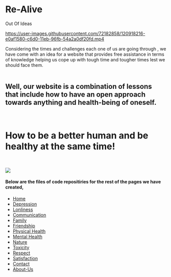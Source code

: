 
# Re-Alive
Out Of Ideas 

https://user-images.githubusercontent.com/72182858/120918216-e0af1580-c6d0-11eb-96fb-54a2a0df20fd.mp4


Considering the times and challenges each one of us are going through , we have come with an idea for a website that provides free assistance in terms of knowledge helping us cope up with tough time and tougher times lest we should face them.  
<br />




## Well, our website is a combination of lessons that include how to have an open approach towards anything and health-being of oneself.
<br />


# **How to be a better human and be healthy at the same time!**
<br />


![](https://github.com/Vid-27/Re-Alive/blob/master/Resource/css/img/WhatsApp%20Image%202021-05-13%20at%2012.18.37%20AM.jpeg)

#### Below are the files of code repositiries for the rest of the pages we have created,

- [Home](https://github.com/Vid-27/Re-Alive)
- [Depression](https://github.com/Vid-27/Phase-1)
- [Lonliness](https://github.com/Vid-27/Phase-2)
- [Communication](https://github.com/Vid-27/Phase-4)
- [Family](https://github.com/Vid-27/Phase-5)
- [Friendship](https://github.com/Vid-27/reimagined-fortnight)
- [Physical Health](https://github.com/aatiq-hussain/just-try--1)
- [Mental Health](https://github.com/AkashRaman/Realive---Mental-State)
- [Nature](https://github.com/AkashRaman/Realive-Nature)
- [Toxicity](https://github.com/aatiq-hussain/AKtoxcity47)
- [Respect](https://github.com/Vid-27/animated-computing-machine)
- [Satisfaction](https://github.com/AkashRaman/Satisfaction)
- [Contact](https://replit.com/@FIRElight0130/realive-contatct)
- [About-Us](https://github.com/AkashRaman/Realive-About-Us)


